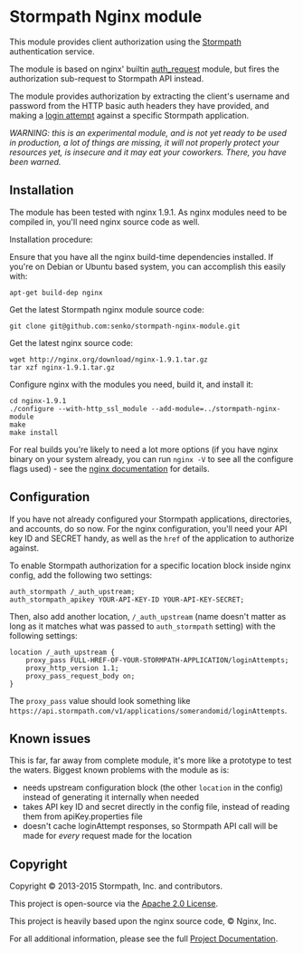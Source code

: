 # Stormpath Nginx module

This module provides client authorization using the
[Stormpath](https://stormpath.com/) authentication service.

The module is based on nginx' builtin
[auth_request](http://nginx.org/en/docs/http/ngx_http_auth_request_module.html) module, but fires the authorization sub-request to Stormpath API instead.

The module provides authorization by extracting the client's username and
password from the HTTP basic auth headers they have provided, and making a
[login attempt](http://docs.stormpath.com/rest/product-guide/#application-account-authc) against a specific Stormpath application.

*WARNING: this is an experimental module, and is not yet ready to be used
in production, a lot of things are missing, it will not properly protect
your resources yet, is insecure and it may eat your coworkers. There, you
have been warned.*

## Installation

The module has been tested with nginx 1.9.1. As nginx modules need to be
compiled in, you'll need nginx source code as well.

Installation procedure:

Ensure that you have all the nginx build-time dependencies installed. If you're
on Debian or Ubuntu based system, you can accomplish this easily with:

    apt-get build-dep nginx

Get the latest Stormpath nginx module source code:

    git clone git@github.com:senko/stormpath-nginx-module.git

Get the latest nginx source code:

    wget http://nginx.org/download/nginx-1.9.1.tar.gz
    tar xzf nginx-1.9.1.tar.gz

Configure nginx with the modules you need, build it, and install it:

    cd nginx-1.9.1
    ./configure --with-http_ssl_module --add-module=../stormpath-nginx-module
    make
    make install

For real builds you're likely to need a lot more options (if you have nginx
binary on your system already, you can run `nginx -V` to see all the configure
flags used) - see the [nginx documentation](http://nginx.org/en/docs/configure.html)
for details.

## Configuration

If you have not already configured your Stormpath applications, directories,
and accounts, do so now. For the nginx configuration, you'll need your
API key ID and SECRET handy, as well as the `href` of the application to
authorize against.

To enable Stormpath authorization for a specific location block inside nginx
config, add the following two settings:

    auth_stormpath /_auth_upstream;
    auth_stormpath_apikey YOUR-API-KEY-ID YOUR-API-KEY-SECRET;

Then, also add another location, `/_auth_upstream` (name doesn't matter as
long as it matches what was passed to `auth_stormpath` setting) with the
following settings:

    location /_auth_upstream {
        proxy_pass FULL-HREF-OF-YOUR-STORMPATH-APPLICATION/loginAttempts;
        proxy_http_version 1.1;
        proxy_pass_request_body on;
    }

The `proxy_pass` value should look something like `https://api.stormpath.com/v1/applications/somerandomid/loginAttempts`.

## Known issues

This is far, far away from complete module, it's more like a prototype to test
the waters. Biggest known problems with the module as is:

* needs upstream configuration block (the other `location` in the config)
  instead of generating it internally when needed
* takes API key ID and secret directly in the config file, instead of reading
  them from apiKey.properties file
* doesn't cache loginAttempt responses, so Stormpath API call will be made for
  *every* request made for the location

## Copyright

Copyright &copy; 2013-2015 Stormpath, Inc. and contributors.

This project is open-source via the [Apache 2.0 License](http://www.apache.org/licenses/LICENSE-2.0).

This project is heavily based upon the nginx source code, &copy; Nginx, Inc.

For all additional information, please see the full [Project Documentation](http://docs.stormpath.com/rest/product-guide/).
